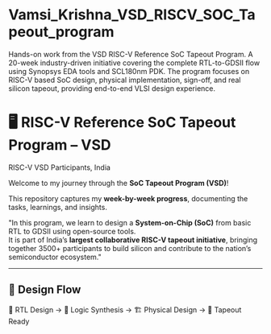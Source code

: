 # Vamsi_Krishna_VSD_RISCV_SOC_Tapeout_program
Hands-on work from the VSD RISC-V Reference SoC Tapeout Program. A 20-week industry-driven initiative covering the complete RTL-to-GDSII flow using Synopsys EDA tools and SCL180nm PDK. The program focuses on RISC-V based SoC design, physical implementation, sign-off, and real silicon tapeout, providing end-to-end VLSI design experience.

# 🖥️ RISC-V Reference SoC Tapeout Program – VSD
RISC-V VSD Participants, India  

Welcome to my journey through the **SoC Tapeout Program (VSD)**!  

This repository captures my **week-by-week progress**, documenting the tasks, learnings, and insights.  

"In this program, we learn to design a **System-on-Chip (SoC)** from basic RTL to GDSII using open-source tools.  
It is part of India’s **largest collaborative RISC-V tapeout initiative**, bringing together 3500+ participants to build silicon and contribute to the nation’s semiconductor ecosystem."  

---

## 🚀 Design Flow
📝 RTL Design → 🔄 Logic Synthesis → 🏗️ Physical Design → 🎯 Tapeout Ready 
